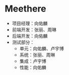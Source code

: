 # Meethere

- 项目经理：向佑麟
- 前端开发：张丽、周琳
- 后端开发：向佑麟
- 测试部分：
  - 单元：向佑麟、卢宇博
  - 系统：张丽、周琳
  - 集成：卢宇博
  - 性能：向佑麟
